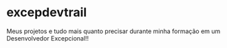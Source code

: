 # excepdevtrail
Meus projetos e tudo mais quanto precisar durante minha formação em um Desenvolvedor Excepcional!!
